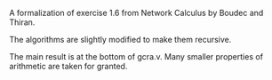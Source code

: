 A formalization of exercise 1.6 from Network Calculus by Boudec and Thiran.

The algorithms are slightly modified to make them recursive.

The main result is at the bottom of gcra.v. Many smaller properties of arithmetic are taken for granted.
